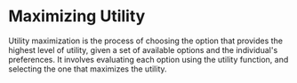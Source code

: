 # Maximizing Utility
Utility maximization is the process of choosing the option that provides the highest level of utility, given a set of available options and the individual's preferences. It involves evaluating each option using the utility function, and selecting the one that maximizes the utility.